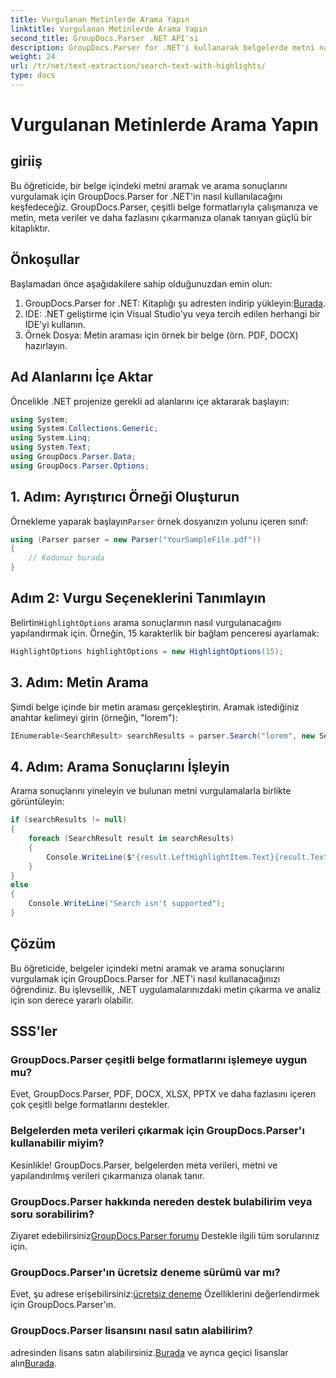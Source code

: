 ```yaml
---
title: Vurgulanan Metinlerde Arama Yapın
linktitle: Vurgulanan Metinlerde Arama Yapın
second_title: GroupDocs.Parser .NET API'si
description: GroupDocs.Parser for .NET'i kullanarak belgelerde metni nasıl arayacağınızı ve vurgulayacağınızı öğrenin. Değerli içgörüleri verimli bir şekilde çıkarın.
weight: 24
url: /tr/net/text-extraction/search-text-with-highlights/
type: docs
---
```

# Vurgulanan Metinlerde Arama Yapın

## giriiş
Bu öğreticide, bir belge içindeki metni aramak ve arama sonuçlarını vurgulamak için GroupDocs.Parser for .NET'in nasıl kullanılacağını keşfedeceğiz. GroupDocs.Parser, çeşitli belge formatlarıyla çalışmanıza ve metin, meta veriler ve daha fazlasını çıkarmanıza olanak tanıyan güçlü bir kitaplıktır.
## Önkoşullar
Başlamadan önce aşağıdakilere sahip olduğunuzdan emin olun:
1.  GroupDocs.Parser for .NET: Kitaplığı şu adresten indirip yükleyin:[Burada](https://releases.groupdocs.com/parser/net/).
2. IDE: .NET geliştirme için Visual Studio'yu veya tercih edilen herhangi bir IDE'yi kullanın.
3. Örnek Dosya: Metin araması için örnek bir belge (örn. PDF, DOCX) hazırlayın.

## Ad Alanlarını İçe Aktar
Öncelikle .NET projenize gerekli ad alanlarını içe aktararak başlayın:
```csharp
using System;
using System.Collections.Generic;
using System.Linq;
using System.Text;
using GroupDocs.Parser.Data;
using GroupDocs.Parser.Options;
```
## 1. Adım: Ayrıştırıcı Örneği Oluşturun
 Örnekleme yaparak başlayın`Parser` örnek dosyanızın yolunu içeren sınıf:
```csharp
using (Parser parser = new Parser("YourSampleFile.pdf"))
{
    // Kodunuz burada
}
```
## Adım 2: Vurgu Seçeneklerini Tanımlayın
 Belirtin`HighlightOptions` arama sonuçlarının nasıl vurgulanacağını yapılandırmak için. Örneğin, 15 karakterlik bir bağlam penceresi ayarlamak:
```csharp
HighlightOptions highlightOptions = new HighlightOptions(15);
```
## 3. Adım: Metin Arama
Şimdi belge içinde bir metin araması gerçekleştirin. Aramak istediğiniz anahtar kelimeyi girin (örneğin, "lorem"):
```csharp
IEnumerable<SearchResult> searchResults = parser.Search("lorem", new SearchOptions(true, false, false, highlightOptions));
```
## 4. Adım: Arama Sonuçlarını İşleyin
Arama sonuçlarını yineleyin ve bulunan metni vurgulamalarla birlikte görüntüleyin:
```csharp
if (searchResults != null)
{
    foreach (SearchResult result in searchResults)
    {
        Console.WriteLine($"{result.LeftHighlightItem.Text}{result.Text}{result.RightHighlightItem.Text}");
    }
}
else
{
    Console.WriteLine("Search isn't supported");
}
```

## Çözüm
Bu öğreticide, belgeler içindeki metni aramak ve arama sonuçlarını vurgulamak için GroupDocs.Parser for .NET'i nasıl kullanacağınızı öğrendiniz. Bu işlevsellik, .NET uygulamalarınızdaki metin çıkarma ve analiz için son derece yararlı olabilir.

## SSS'ler
### GroupDocs.Parser çeşitli belge formatlarını işlemeye uygun mu?
Evet, GroupDocs.Parser, PDF, DOCX, XLSX, PPTX ve daha fazlasını içeren çok çeşitli belge formatlarını destekler.
### Belgelerden meta verileri çıkarmak için GroupDocs.Parser'ı kullanabilir miyim?
Kesinlikle! GroupDocs.Parser, belgelerden meta verileri, metni ve yapılandırılmış verileri çıkarmanıza olanak tanır.
### GroupDocs.Parser hakkında nereden destek bulabilirim veya soru sorabilirim?
 Ziyaret edebilirsiniz[GroupDocs.Parser forumu](https://forum.groupdocs.com/c/parser/17) Destekle ilgili tüm sorularınız için.
### GroupDocs.Parser'ın ücretsiz deneme sürümü var mı?
 Evet, şu adrese erişebilirsiniz:[ücretsiz deneme](https://releases.groupdocs.com/) Özelliklerini değerlendirmek için GroupDocs.Parser'ın.
### GroupDocs.Parser lisansını nasıl satın alabilirim?
 adresinden lisans satın alabilirsiniz.[Burada](https://purchase.groupdocs.com/buy) ve ayrıca geçici lisanslar alın[Burada](https://purchase.groupdocs.com/temporary-license/).